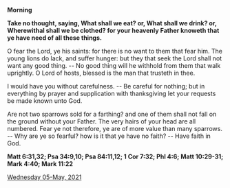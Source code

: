 **Morning**

**Take no thought, saying, What shall we eat? or, What shall we drink? or, Wherewithal shall we be clothed? for your heavenly Father knoweth that ye have need of all these things.**
 
O fear the Lord, ye his saints: for there is no want to them that fear him. The young lions do lack, and suffer hunger: but they that seek the Lord shall not want any good thing. -- No good thing will he withhold from them that walk uprightly. O Lord of hosts, blessed is the man that trusteth in thee.
 
I would have you without carefulness. -- Be careful for nothing; but in everything by prayer and supplication with thanksgiving let your requests be made known unto God.
 
Are not two sparrows sold for a farthing? and one of them shall not fall on the ground without your Father. The very hairs of your head are all numbered. Fear ye not therefore, ye are of more value than many sparrows. -- Why are ye so fearful? how is it that ye have no faith? -- Have faith in God.  

**Matt 6:31,32; Psa 34:9,10; Psa 84:11,12; 1 Cor 7:32; Phl 4:6; Matt 10:29-31; Mark 4:40; Mark 11:22**

[Wednesday 05-May, 2021](https://t.me/daily_light)
